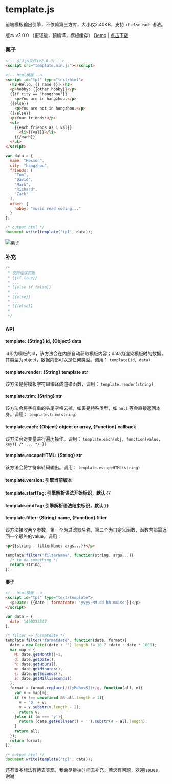 # template.js

前端模板输出引擎，不依赖第三方库，大小仅2.40KB，支持 `if` `else` `each` 语法。

版本 v2.0.0  （更轻量，预编译，模板缓存）  [Demo](http://hexson.cn/template/demo/template.html) | [点击下载](http://hexson.cn/template/dist/template.min.js)

### 栗子

```html
<!-- 引入js文件(v2.0.0) -->
<script src="template.min.js"></script>

<!-- html模板 -->
<script id="tpl" type="text/html">
  <h3>Hello, {{ name }}!</h3>
  <p>hobby: {{other.hobby}}</p>
  {{if city == 'hangzhou'}}
    <p>You are in hangzhou.</p>
  {{else}}
    <p>You are not in hangzhou.</p>
  {{/else}}
  <p>Your friends:</p>
  <ul>
    {{each friends as i val}}
      <li>{{val}}</li>
    {{/each}}
  </ul>
</script>
```

```javascript
var data = {
  name: "Hexson",
  city: "hangzhou",
  friends: [
    "Tom",
    "David",
    "Mark",
    "Richard",
    "Zack"
  ],
  other: {
    hobby: "music read coding..."
  }
};

/* output html */
document.write(template('tpl', data));
```

![栗子](https://wx2.sinaimg.cn/large/005EkSOcly9fdvu2ymplej30g408w0u0.jpg)

### 补充

```javascript
/*
 * 支持连续判断:
 * {{if true}}
 * ...
 * {{else if false}}
 * ...
 * {{else}}
 * ...
 * {{/else}}
 * 
 */
```

### API

#### template: {String} id, {Object} data

id即为模板的id，该方法会在内部自动获取模板内容；data为渲染模板时的数据，其类型为object，数据内部可以是任何类型。调用： `template(id, data)`

#### template.render: {String} template str

该方法是将模板字符串编译成渲染函数，调用： `template.render(string)`

#### template.trim: {String} str

该方法会将字符串的头尾空格去掉，如果是特殊类型，如 `null` 等会直接返回本身。调用： `template.trim(string)`

#### template.each: {Object} object or array, {Function} callback

该方法会对变量进行遍历操作。调用： `template.each(obj, function(value, key){ /* ... */ })`

#### template.escapeHTML: {String} str

该方法会将字符串转码输出。调用： `template.escapeHTML(string)`

#### template.version: 引擎当前版本

#### template.startTag: 引擎解析语法开始标识，默认 `{{`

#### template.endTag: 引擎解析语法结束标识，默认 `}}`

#### template.filter: {String} name, {Function} filter

该方法接收两个参数，第一个为过滤器名称，第二个为自定义函数，函数内部需返回一个最终的value。调用：

```html
<p>{{string | filterName: args...}}</p>
```

```javascript
template.filter('filterName', function(string, args...){
  /* to do something */
  return string;
});
```

#### 栗子

```html
<!-- html模板 -->
<script id="tpl" type="text/template">
  <p>Date: {{date | formatdate: 'yyyy-MM-dd hh:mm:ss'}}</p>
</script>
```

```javascript
var data = {
  date: 1490233347
};

/* filter => formatdate */
template.filter('formatdate', function(date, format){
  date = new Date((date + '').length != 10 ? +date : date * 1000);
  var map = {
    M: date.getMonth()+1,
    d: date.getDate(),
    h: date.getHours(),
    m: date.getMinutes(),
    s: date.getSeconds(),
    S: date.getMilliseconds()
  };
  format = format.replace(/([yMdhmsS])+/g, function(all, m){
    var v = map[m];
    if (v !== undefined && all.length > 1){
      v = '0' + v;
      v = v.substr(v.length - 2);
      return v;
    }else if (m === 'y'){
      return (date.getFullYear() + '').substr(4 - all.length);
    }
    return all;
  });
  return format;
});

/* output html */
document.write(template('tpl', data));
```

还有很多想法有待去实现，我会尽量抽时间去补充。若您有问题，欢迎Issues，谢谢